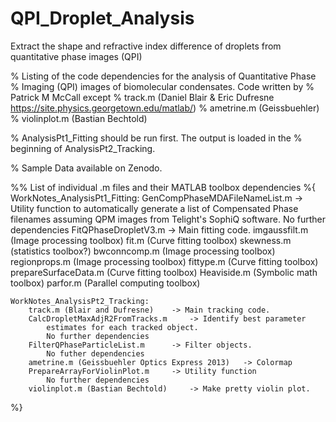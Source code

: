 # QPI_Droplet_Analysis
Extract the shape and refractive index difference of droplets from quantitative phase images (QPI)

% Listing of the code dependencies for the analysis of Quantitative Phase
%   Imaging (QPI) images of biomolecular condensates. Code written by
%   Patrick M McCall except 
%       track.m (Daniel Blair & Eric Dufresne https://site.physics.georgetown.edu/matlab/)
%       ametrine.m (Geissbuehler)
%       violinplot.m (Bastian Bechtold)

% AnalysisPt1_Fitting should be run first. The output is loaded in the
%   beginning of AnalysisPt2_Tracking.

% Sample Data available on Zenodo.

%% List of individual .m files and their MATLAB toolbox dependencies
%{
    WorkNotes_AnalysisPt1_Fitting:
        GenCompPhaseMDAFileNameList.m   -> Utility function to
            automatically generate a list of Compensated Phase filenames
            assuming QPM images from Telight's SophiQ software.
            No further dependencies
        FitQPhaseDropletV3.m    -> Main fitting code.
            imgaussfilt.m (Image processing toolbox)
            fit.m (Curve fitting toolbox)
            skewness.m (statistics toolbox?)
            bwconncomp.m (Image processing toolbox)
            regionprops.m (Image processing toolbox)
            fittype.m (Curve fitting toolbox)
            prepareSurfaceData.m (Curve fitting toolbox)
            Heaviside.m (Symbolic math toolbox)
        parfor.m    (Parallel computing toolbox)
            
    WorkNotes_AnalysisPt2_Tracking:
        track.m (Blair and Dufresne)    -> Main tracking code.
        CalcDropletMaxAdjR2FromTracks.m     -> Identify best parameter 
            estimates for each tracked object.
            No further dependencies
        FilterQPhaseParticleList.m      -> Filter objects.
            No futher dependencies
        ametrine.m (Geissbuehler Optics Express 2013)   -> Colormap
        PrepareArrayForViolinPlot.m     -> Utility function
            No further dependencies
        violinplot.m (Bastian Bechtold)     -> Make pretty violin plot.
%}
